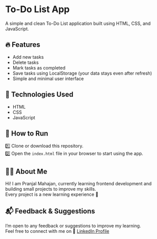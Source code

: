 # To-Do List App

A simple and clean To-Do List application built using HTML, CSS, and JavaScript.

## 🔥 Features

- Add new tasks
- Delete tasks
- Mark tasks as completed
- Save tasks using LocalStorage (your data stays even after refresh)
- Simple and minimal user interface

## 🚀 Technologies Used

- HTML
- CSS
- JavaScript

## 📂 How to Run

1️⃣ Clone or download this repository.  
2️⃣ Open the `index.html` file in your browser to start using the app.

## 🙋‍♀️ About Me

Hi! I am Pranjal Mahajan, currently learning frontend development and building small projects to improve my skills.  
Every project is a new learning experience 🚀

## 📬 Feedback & Suggestions

I’m open to any feedback or suggestions to improve my learning.  
Feel free to connect with me on 💼 [LinkedIn Profile](https://www.linkedin.com/in/pranjal-mahajan-21a7ba361)



